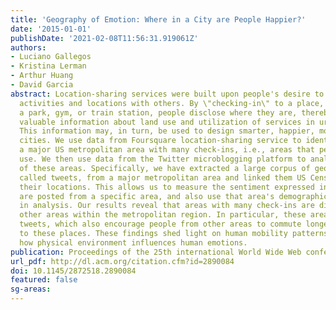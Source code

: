 ```yaml
---
title: 'Geography of Emotion: Where in a City are People Happier?'
date: '2015-01-01'
publishDate: '2021-02-08T11:56:31.919061Z'
authors:
- Luciano Gallegos
- Kristina Lerman
- Arthur Huang
- David Garcia
abstract: Location-sharing services were built upon people's desire to share their
  activities and locations with others. By \"checking-in\" to a place, such as a restaurant,
  a park, gym, or train station, people disclose where they are, thereby providing
  valuable information about land use and utilization of services in urban areas.
  This information may, in turn, be used to design smarter, happier, more equitable
  cities. We use data from Foursquare location-sharing service to identify areas within
  a major US metropolitan area with many check-ins, i.e., areas that people like to
  use. We then use data from the Twitter microblogging platform to analyze the properties
  of these areas. Specifically, we have extracted a large corpus of geo-tagged messages,
  called tweets, from a major metropolitan area and linked them US Census data through
  their locations. This allows us to measure the sentiment expressed in tweets that
  are posted from a specific area, and also use that area's demographic properties
  in analysis. Our results reveal that areas with many check-ins are different from
  other areas within the metropolitan region. In particular, these areas have happier
  tweets, which also encourage people from other areas to commute longer distances
  to these places. These findings shed light on human mobility patterns, as well as
  how physical environment influences human emotions.
publication: Proceedings of the 25th international World Wide Web conference companion
url_pdf: http://dl.acm.org/citation.cfm?id=2890084
doi: 10.1145/2872518.2890084
featured: false
sg-areas:
---
```

